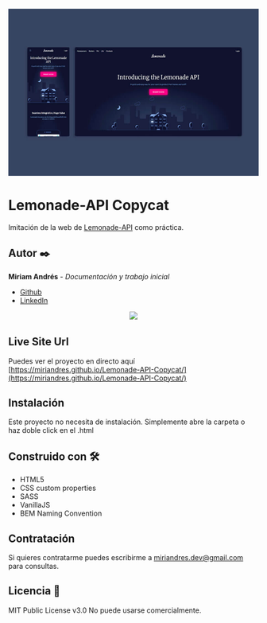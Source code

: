 ![Lemonade-API-Copycat](./design/social-preview.jpg)

# Lemonade-API Copycat

Imitación de la web de [Lemonade-API](https://www.lemonade.com/api) como práctica.

## Autor ✒️
**Miriam Andrés** - *Documentación y trabajo inicial*
* [Github](https://github.com/miriandres)
* [LinkedIn](www.linkedin.com/in/miriamandresdev)

<p align="center">
  <img width="450" src="https://user-images.githubusercontent.com/86624207/153714005-e6ae2639-2e47-4a12-95ab-bfabf03382a6.gif" />
</p>

## Live Site Url
Puedes ver el proyecto en directo aquí [https://miriandres.github.io/Lemonade-API-Copycat/](https://miriandres.github.io/Lemonade-API-Copycat/)

## Instalación 
Este proyecto no necesita de instalación. Simplemente abre la carpeta o haz doble click en el .html

## Construido con 🛠️
* HTML5
* CSS custom properties
* SASS
* VanillaJS
* BEM Naming Convention
  
## Contratación
Si quieres contratarme puedes escribirme a miriandres.dev@gmail.com para consultas.

## Licencia 📄
MIT Public License v3.0
No puede usarse comercialmente.